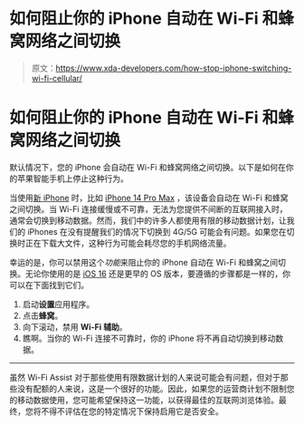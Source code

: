 # 如何阻止你的 iPhone 自动在 Wi-Fi 和蜂窝网络之间切换

> 原文：<https://www.xda-developers.com/how-stop-iphone-switching-wi-fi-cellular/>

# 如何阻止你的 iPhone 自动在 Wi-Fi 和蜂窝网络之间切换

默认情况下，您的 iPhone 会自动在 Wi-Fi 和蜂窝网络之间切换。以下是如何在你的苹果智能手机上停止这种行为。

当使用[新 iPhone](http://xda-developers.com/best-iphone) 时，比如 [iPhone 14 Pro Max](http://xda-developers.com/apple-iphone-14-pro-max-review) ，该设备会自动在 Wi-Fi 和蜂窝之间切换。当 Wi-Fi 连接缓慢或不可靠，无法为您提供不间断的互联网接入时，通常会切换到移动数据。然而，我们中的许多人都使用有限的移动数据计划，让我们的 iPhones 在没有提醒我们的情况下切换到 4G/5G 可能会有问题。如果您在切换时正在下载大文件，这种行为可能会耗尽您的手机网络流量。

幸运的是，你可以禁用这个*功能*来阻止你的 iPhone 自动在 Wi-Fi 和蜂窝之间切换。无论你使用的是 [iOS 16](http://xda-developers.com/ios-16) 还是更早的 OS 版本，要遵循的步骤都是一样的，你可以在下面找到它们。

1.  启动**设置**应用程序。
2.  点击**蜂窝**。
3.  向下滚动，禁用 **Wi-Fi 辅助**。
4.  瞧啊。当你的 Wi-Fi 连接不可靠时，你的 iPhone 将不再自动切换到移动数据。

* * *

虽然 Wi-Fi Assist 对于那些使用有限数据计划的人来说可能会有问题，但对于那些没有配额的人来说，这是一个很好的功能。因此，如果您的运营商计划不限制您的移动数据使用，您可能希望保持这一功能，以获得最佳的互联网浏览体验。最终，您将不得不评估在您的特定情况下保持启用它是否安全。